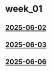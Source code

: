 # week_01 <!-- markmap: foldAll -->
## [2025-06-02](2025-06-02/2025-06-02.html)
## [2025-06-03](2025-06-03/2025-06-03.html)
## [2025-06-06](2025-06-06/2025-06-06.html)
